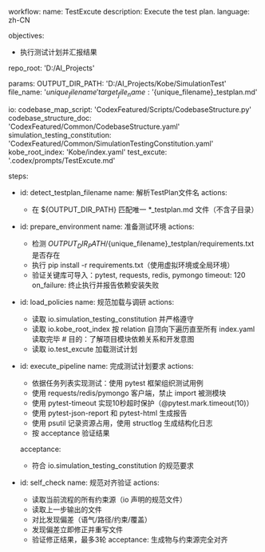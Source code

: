 workflow:
  name: TestExcute
  description: Execute the test plan.
  language: zh-CN

  objectives:
  - 执行测试计划并汇报结果

repo_root: 'D:/AI_Projects'

params:
  OUTPUT_DIR_PATH: 'D:/AI_Projects/Kobe/SimulationTest'
  file_name: '${unique_filename}'
  target_file_name: '${unique_filename}_testplan.md'

io:
  codebase_map_script: 'CodexFeatured/Scripts/CodebaseStructure.py'
  codebase_structure_doc: 'CodexFeatured/Common/CodebaseStructure.yaml'
  simulation_testing_constitution: 'CodexFeatured/Common/SimulationTestingConstitution.yaml'
  kobe_root_index: 'Kobe/index.yaml'
  test_excute: '.codex/prompts/TestExcute.md'

steps:
  - id: detect_testplan_filename
    name: 解析TestPlan文件名
    actions:
      - 在 ${OUTPUT_DIR_PATH} 匹配唯一 *_testplan.md 文件（不含子目录）

  - id: prepare_environment
    name: 准备测试环境
    actions:
      - 检测 ${OUTPUT_DIR_PATH}/${unique_filename}_testplan/requirements.txt 是否存在
      - 执行 pip install -r requirements.txt（使用虚拟环境或全局环境）
      - 验证关键库可导入：pytest, requests, redis, pymongo
    timeout: 120
    on_failure: 终止执行并报告依赖安装失败

  - id: load_policies
    name: 规范加载与调研
    actions:
      - 读取 io.simulation_testing_constitution 并严格遵守
      - 读取 io.kobe_root_index 按 relation 自顶向下遍历直至所有 index.yaml 读取完毕  # 目的：了解项目模块依赖关系和开发意图
      - 读取 io.test_excute 加载测试计划
  
  - id: execute_pipeline
    name: 完成测试计划要求
    actions:
      - 依据任务列表实现测试：使用 pytest 框架组织测试用例
      - 使用 requests/redis/pymongo 客户端，禁止 import 被测模块
      - 使用 pytest-timeout 实现10秒超时保护（@pytest.mark.timeout(10)）
      - 使用 pytest-json-report 和 pytest-html 生成报告
      - 使用 psutil 记录资源占用，使用 structlog 生成结构化日志
      - 按 acceptance 验证结果

    acceptance:
      - 符合 io.simulation_testing_constitution 的规范要求
      
  - id: self_check
    name: 规范对齐验证
    actions:
      - 读取当前流程的所有约束源（io 声明的规范文件）
      - 读取上一步输出的文件
      - 对比发现偏差（语气/路径/约束/覆盖）
      - 发现偏差立即修正并重写文件
      - 验证修正结果，最多3轮
    acceptance: 生成物与约束源完全对齐